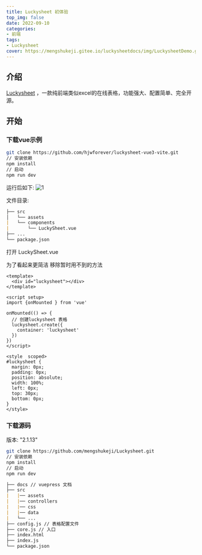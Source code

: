```yaml
---
title: Luckysheet 初体验
top_img: false
date: 2022-09-10
categories: 
- 前端
tags:
- Luckysheet
cover: https://mengshukeji.gitee.io/luckysheetdocs/img/LuckysheetDemo.gif
---
```


## 介绍
[Luckysheet](https://github.com/mengshukeji/Luckysheet) ，一款纯前端类似excel的在线表格，功能强大、配置简单、完全开源。

## 开始

### 下载vue示例
``` sh
git clone https://github.com/hjwforever/luckysheet-vue3-vite.git
// 安装依赖
npm install 
// 启动
npm run dev
```

运行后如下:
![1](https://user-images.githubusercontent.com/70128222/194989058-d0a282cb-965e-439d-92c1-cf7b1411b3ae.jpg)



文件目录:

``` md
├── src
│   └── assets
|   └── components
|       └── LuckySheet.vue 
├── ...
└── package.json
```

打开 LuckySheet.vue 

为了看起来更简洁 移除暂时用不到的方法

``` vue
<template>
  <div id="luckysheet"></div>
</template>

<script setup>
import {onMounted } from 'vue'

onMounted(() => {
  // 创建luckysheet 表格
  luckysheet.create({
    container: 'luckysheet'
  })
})
</script>

<style  scoped>
#luckysheet {
  margin: 0px;
  padding: 0px;
  position: absolute;
  width: 100%;
  left: 0px;
  top: 30px;
  bottom: 0px;
}
</style>

```

### 下载源码

版本: "2.1.13"
``` sh
git clone https://github.com/mengshukeji/Luckysheet.git
// 安装依赖
npm install 
// 启动
npm run dev
```

``` md
├── docs // vuepress 文档
├── src
|   |── assets
|   |── controllers
|   |── css
|   |── data
|   └── ...
├── config.js // 表格配置文件
├── core.js // 入口
├── index.html 
├── index.js
└── package.json
```


